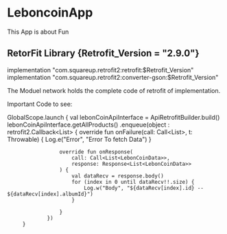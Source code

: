 # LeboncoinApp

This App is about Fun

## RetorFit Library {Retrofit_Version = "2.9.0"}

 implementation "com.squareup.retrofit2:retrofit:$Retrofit_Version"
 implementation "com.squareup.retrofit2:converter-gson:$Retrofit_Version"

 The Moduel network holds the complete code of retrofit of implementation.

 Important Code to see:

  GlobalScope.launch {
             val lebonCoinApiInterface = ApiRetrofitBuilder.build()
             lebonCoinApiInterface.getAllProducts()
                 .enqueue(object : retrofit2.Callback<List<LebonCoinData>> {
                     override fun onFailure(call: Call<List<LebonCoinData>>, t: Throwable) {
                         Log.e("Error", "Error To fetch Data")
                     }

                     override fun onResponse(
                         call: Call<List<LebonCoinData>>,
                         response: Response<List<LebonCoinData>>
                     ) {
                         val dataRecv = response.body()
                         for (index in 0 until dataRecv!!.size) {
                             Log.w("Body", "${dataRecv[index].id} -- ${dataRecv[index].albumId}")
                         }

                     }
                 })
         }